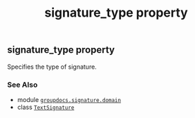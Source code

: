 ﻿---
title: signature_type property
second_title: GroupDocs.Signature for Python via .NET API References
description: 
type: docs
url: /python-net/groupdocs.signature.domain/textsignature/signature_type/
is_root: false
weight: 140
---

## signature_type property


Specifies the type of signature.

### See Also
* module [`groupdocs.signature.domain`](../../)
* class [`TextSignature`](/signature/python-net/groupdocs.signature.domain/textsignature)
